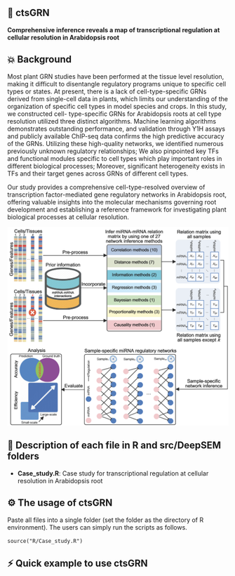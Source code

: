 ## :hammer:  ctsGRN
**Comprehensive inference reveals a map of transcriptional regulation at cellular resolution in Arabidopsis root**

## :boom: Background
Most plant GRN studies have been performed at the tissue level resolution, making it difficult to disentangle regulatory programs unique to specific cell types or states. At present, there is a lack of cell-type-specific GRNs derived from single-cell data in plants, which limits our understanding of the organization of specific cell types in model species and crops. In this study, we constructed cell- type-specific GRNs for Arabidopsis roots at cell type resolution utilized three distinct algorithms. Machine learning algorithms demonstrates outstanding performance, and validation through Y1H assays and publicly available ChIP-seq data confirms the high predictive accuracy of the GRNs. Utilizing these high-quality networks, we identified numerous previously unknown regulatory relationships; We also pinpointed key TFs and functional modules specific to cell types which play important roles in different biological processes; Moreover, significant heterogeneity exists in TFs and their target genes across GRNs of different cell types.

Our study provides a comprehensive cell-type-resolved overview of transcription factor-mediated gene regulatory networks in Arabidopsis root, offering valuable insights into the molecular mechanisms governing root development and establishing a reference framework for investigating plant biological processes at cellular resolution. 

<p align="center">
  <img src="https://github.com/zhangjunpeng411/Scan/blob/master/Scan_schematic_illustration.png" alt="Schematic illustration of Scan" border="0.1">
</p>

## :book: Description of each file in R and src/DeepSEM folders
- **Case_study.R**: Case study for transcriptional regulation at cellular resolution in Arabidopsis root
## :gear: The usage of ctsGRN
Paste all files into a single folder (set the folder as the directory of R environment). The users can simply run the scripts as follows.

```{r echo=FALSE, results='hide', message=FALSE}
source("R/Case_study.R")
```
## :zap: Quick example to use ctsGRN
